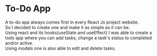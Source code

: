# To-Do App
A to-do app always comes first in every React Js project website.\
So I decided to create one and make it as simple as it can be.\
Using react and its hooks(useState and useEffect) I was able to create a todo app where you can add tasks, change a task's status to completed and/or active.\
Using modals one is also able to edit and delete tasks.
